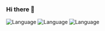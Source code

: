 ### Hi there 👋
![Language](https://img.shields.io/badge/language-C/C++-brightgreen)
![Language](https://img.shields.io/badge/language-Python-brightgreen)
![Language](https://img.shields.io/badge/language-Swift-brightgreen)


<!--

<p>&nbsp;<img align="center" src="https://github-readme-stats.vercel.app/api?username=User-Howard&show_icons=true&locale=en" alt="User-Howard" /></p>
**User-Howard/User-Howard** is a ✨ _special_ ✨ repository because its `README.md` (this file) appears on your GitHub profile.

Here are some ideas to get you started:

- 🔭 I’m currently working on ...
- 🌱 I’m currently learning ...
- 👯 I’m looking to collaborate on ...
- 🤔 I’m looking for help with ...
- 💬 Ask me about ...
- 📫 How to reach me: ...
- 😄 Pronouns: ...
- ⚡ Fun fact: ...
-->
